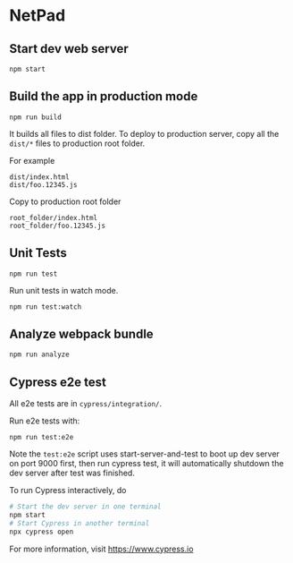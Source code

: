 # NetPad

## Start dev web server

    npm start

## Build the app in production mode

    npm run build

It builds all files to dist folder. To deploy to production server, copy all the `dist/*` files to production root folder.

For example
```
dist/index.html
dist/foo.12345.js
```
Copy to production root folder
```
root_folder/index.html
root_folder/foo.12345.js
```

## Unit Tests

    npm run test

Run unit tests in watch mode.

    npm run test:watch


## Analyze webpack bundle

    npm run analyze

## Cypress e2e test

All e2e tests are in `cypress/integration/`.

Run e2e tests with:

    npm run test:e2e

Note the `test:e2e` script uses start-server-and-test to boot up dev server on port 9000 first, then run cypress test, it will automatically shutdown the dev server after test was finished.

To run Cypress interactively, do

```bash
# Start the dev server in one terminal
npm start
# Start Cypress in another terminal
npx cypress open
```

For more information, visit https://www.cypress.io
